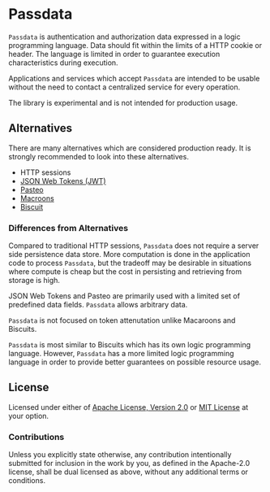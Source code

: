 # Passdata

`Passdata` is authentication and authorization data expressed in a logic
programming language. Data should fit within the limits of a HTTP cookie or
header. The language is limited in order to guarantee execution characteristics
during execution.

Applications and services which accept `Passdata` are intended to be usable
without the need to contact a centralized service for every operation.

The library is experimental and is not intended for production usage.

## Alternatives

There are many alternatives which are considered production ready. It is
strongly recommended to look into these alternatives.

* HTTP sessions
* [JSON Web Tokens (JWT)](https://datatracker.ietf.org/doc/html/rfc7519)
* [Pasteo](https://paseto.io)
* [Macroons](https://www.ndss-symposium.org/ndss2014/programme/macaroons-cookies-contextual-caveats-decentralized-authorization-cloud/)
* [Biscuit](https://www.biscuitsec.org)

### Differences from Alternatives

Compared to traditional HTTP sessions, `Passdata` does not require a server side
persistence data store. More computation is done in the application code to
process `Passdata`, but the tradeoff may be desirable in situations where compute
is cheap but the cost in persisting and retrieving from storage is high.

JSON Web Tokens and Pasteo are primarily used with a limited set of predefined
data fields. `Passdata` allows arbitrary data.

`Passdata` is not focused on token attenutation unlike Macaroons and Biscuits.

`Passdata` is most similar to Biscuits which has its own logic programming
language. However, `Passdata` has a more limited logic programming language in
order to provide better guarantees on possible resource usage.

## License

Licensed under either of [Apache License, Version 2.0][LICENSE_APACHE] or [MIT
License][LICENSE_MIT] at your option.

### Contributions

Unless you explicitly state otherwise, any contribution intentionally submitted
for inclusion in the work by you, as defined in the Apache-2.0 license, shall be
dual licensed as above, without any additional terms or conditions.

[LICENSE_APACHE]: LICENSE-APACHE
[LICENSE_MIT]: LICENSE-MIT
